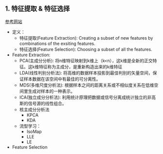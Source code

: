 ## 1. 特征提取 & 特征选择
[参考网站](https://zhuanlan.zhihu.com/p/34450286)
  - 定义：
    - 特征提取(Feature Extraction): Creating a subset of new features by combinations of the exsiting features.
    - 特征选择(Feature Selection): Choosing a subset of all the features.
  - Feature Extraction:
    - PCA(主成分分析): 将n维特征映射到k维上（k<n），这k维是全新的正交特征。这k维特征称为主成分，是重新构造出来的k维特征
    - LDA(线性判别分析法): 将高维的数据样本投影到最佳判别的矢量空间，保证样本数据在该空间中有最佳的可分离性。
    - MDS(多维尺度分析法): 根据样本之间的距离关系或不相似度关系在低维空间里生成对样本的一种表示。
    - ICA(独立成分分析法): 利用统计原理把数据或信号分离成统计独立的非高斯的信号源的线性组合。
    - 核主成分分析法
      - KPCA
      - KDA
    - 流型学习：
      - IsoMap
      - LLE
      - LE
  - Feature Selection

